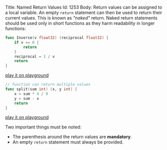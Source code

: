 Title: Named Return Values
Id: 1253
Body:
Return values can be assigned to a local variable. An empty `return` statement can then be used to return their current values. This is known as *"naked"* return. Naked return statements should be used only in short functions as they harm readability in longer functions:

```go
func Inverse(v float32) (reciprocal float32) {
    if v == 0 {
        return
    }
    reciprocal = 1 / v
    return
}
```
[play it on playground](https://play.golang.org/p/dS_bGmP6W0)

```go
// function can return multiple values
func split(sum int) (x, y int) {
    x = sum * 4 / 9
    y = sum - x
    return
}
```
[play it on playground](https://play.golang.org/p/upOAwpOaue)

Two important things must be noted:

- The parenthesis around the return values are **mandatory**.
- An empty `return` statement must always be provided.
